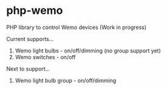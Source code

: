# php-wemo
PHP library to control Wemo devices (Work in progress)

Current supports...

1. Wemo light bulbs - on/off/dimming (no group support yet) 
2. Wemo switches - on/off
 
Next to support...

1. Wemo light bulb group - on/off/dimming
